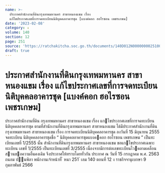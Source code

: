 ```yaml
---
name: >-
  ประกาศสำนักงานที่ดินกรุงเทพมหานคร สาขาหนองแขม เรื่อง
  แก้ไขประกาศเลขที่การจดทะเบียนนิติบุคคลอาคารชุด [แบงค์คอก ฮอไรซอน เพชรเกษม]
date: '2023-02-08'
category: ง
volume: 140
section: 12
page: 251
source: 'https://ratchakitcha.soc.go.th/documents/140D012N0000000025100.pdf'
draft: true
---
```


# ประกาศสำนักงานที่ดินกรุงเทพมหานคร สาขาหนองแขม เรื่อง แก้ไขประกาศเลขที่การจดทะเบียนนิติบุคคลอาคารชุด [แบงค์คอก ฮอไรซอน เพชรเกษม]

ประกาศสํานักงานที่ดิน กรุงเทพมหานคร สาขาหนองแขม เรื่อง แกไขประกาศเลขที่การจดทะเบียนนิติบุคคลอาคารชุด ตามที่สํานักงานที่ดินกรุงเทพมหานคร สาขาหนองแขม ได้มีประกาศสํานักงานที่ดินกรุงเทพมหานคร สาขาหนองแขม เรื่อง การจดทะเบียนนิติบุคคลอาคารชุด ลงวันที่ 15 มิถุนายน 2555 จดทะเบียน นิติบุคคลอาคารชุดชื่อ “ นิติบุคคลอาคารชุดแบงคคอก ฮอไรซอน เพชรเกษม ” เป็นทะ เบียนเลขที่ 1/2555 นั้น สํานักงานที่ดินกรุงเทพมหานคร สาขาหนองแขม ขอแกไขประกาศเฉพาะทะเบียน เลขที่ 1/2555 เป็นทะเบียนเลขที่ 3/2555 เนื่องจากมีการต่อเลขทะเบียนไวคลาดเคลื่อน สวนขอความอื่นคงเดิม จึงประกาศให้ทราบโดยทั่วกัน ประกาศ ณ วันที่ 15 กรกฎาคม พ.ศ. 2563 ถนอม ปนพิลา พนักงานเจ้าหน้าที่ ้ หนา 251 ่ เลม 140 ตอนที่ 12 ง ราชกิจจานุเบกษา 9 กุมภาพันธ์ 2566
